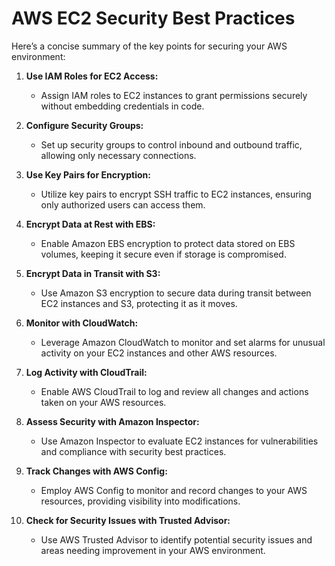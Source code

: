 # AWS EC2 Security Best Practices

Here’s a concise summary of the key points for securing your AWS environment:

1. **Use IAM Roles for EC2 Access:**
   - Assign IAM roles to EC2 instances to grant permissions securely without embedding credentials in code.

2. **Configure Security Groups:**
   - Set up security groups to control inbound and outbound traffic, allowing only necessary connections.

3. **Use Key Pairs for Encryption:**
   - Utilize key pairs to encrypt SSH traffic to EC2 instances, ensuring only authorized users can access them.

4. **Encrypt Data at Rest with EBS:**
   - Enable Amazon EBS encryption to protect data stored on EBS volumes, keeping it secure even if storage is compromised.

5. **Encrypt Data in Transit with S3:**
   - Use Amazon S3 encryption to secure data during transit between EC2 instances and S3, protecting it as it moves.

6. **Monitor with CloudWatch:**
   - Leverage Amazon CloudWatch to monitor and set alarms for unusual activity on your EC2 instances and other AWS resources.

7. **Log Activity with CloudTrail:**
   - Enable AWS CloudTrail to log and review all changes and actions taken on your AWS resources.

8. **Assess Security with Amazon Inspector:**
   - Use Amazon Inspector to evaluate EC2 instances for vulnerabilities and compliance with security best practices.

9. **Track Changes with AWS Config:**
   - Employ AWS Config to monitor and record changes to your AWS resources, providing visibility into modifications.

10. **Check for Security Issues with Trusted Advisor:**
    - Use AWS Trusted Advisor to identify potential security issues and areas needing improvement in your AWS environment.
